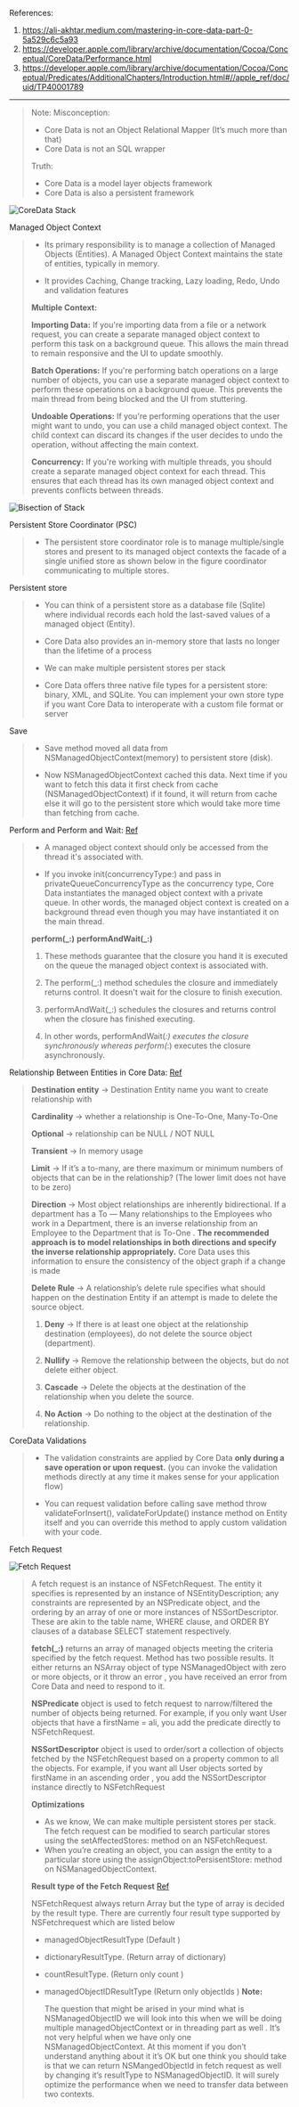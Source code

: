 References:

1. https://ali-akhtar.medium.com/mastering-in-core-data-part-0-5a529c6c5a93
2. https://developer.apple.com/library/archive/documentation/Cocoa/Conceptual/CoreData/Performance.html
3. https://developer.apple.com/library/archive/documentation/Cocoa/Conceptual/Predicates/AdditionalChapters/Introduction.html#//apple_ref/doc/uid/TP40001789

---
> Note:
> Misconception:
> 
> - Core Data is not an Object Relational Mapper (It’s much more than that)
> - Core Data is not an SQL wrapper
> 
> Truth:
> 
> - Core Data is a model layer objects framework
> - Core Data is also a persistent framework

![CoreData Stack](https://docs-assets.developer.apple.com/published/8fc7c1ecbc/35317515-fd0c-418f-862d-d81efd29ed29.png)

Managed Object Context

>  - Its primary responsibility is to manage a collection of Managed Objects (Entities). A Managed Object Context maintains the state of entities, typically in memory.
> 
>  - It provides Caching, Change tracking, Lazy loading, Redo, Undo and validation features
>
> **Multiple Context:**
>
> **Importing Data:** If you're importing data from a file or a network request, you can create a separate managed object context to perform this task on a background queue. This allows the main thread to remain responsive and the UI to update smoothly.
> 
> **Batch Operations:** If you're performing batch operations on a large number of objects, you can use a separate managed object context to perform these operations on a background queue. This prevents the main thread from being blocked and the UI from stuttering.
> 
> **Undoable Operations:** If you're performing operations that the user might want to undo, you can use a child managed object context. The child context can discard its changes if the user decides to undo the operation, without affecting the main context.
> 
> **Concurrency:** If you're working with multiple threads, you should create a separate managed object context for each thread. This ensures that each thread has its own managed object context and prevents conflicts between threads.

![Bisection of Stack](https://miro.medium.com/v2/resize:fit:640/format:webp/1*Ufa0bJXh2a6CfBZk-AeBCQ.png)

Persistent Store Coordinator (PSC)

> - The persistent store coordinator role is to manage multiple/single stores and present to its managed object contexts the facade of a single unified store as shown below in the figure coordinator communicating to multiple stores.

Persistent store

> - You can think of a persistent store as a database file (Sqlite) where individual records each hold the last-saved values of a managed object (Entity).
>
> - Core Data also provides an in-memory store that lasts no longer than the lifetime of a process
>
> - We can make multiple persistent stores per stack
>
> - Core Data offers three native file types for a persistent store: binary, XML, and SQLite. You can implement your own store type if you want Core Data to interoperate with a custom file format or server

Save

> - Save method moved all data from NSManagedObjectContext(memory) to persistent store (disk).
> 
> - Now NSManagedObjectContext cached this data. Next time if you want to fetch this data it first check from cache (NSManagedObjectContext) if it found, it will return from cache else it will go to the persistent store which would take more time than fetching from cache.

Perform and Perform and Wait:  [Ref](https://cocoacasts.com/more-core-data-and-concurrency)

> - A managed object context should only be accessed from the thread it's associated with.
> 
> - If you invoke init(concurrencyType:) and pass in privateQueueConcurrencyType as the concurrency type, Core Data instantiates the managed object context with a private queue. In other words, the managed object context is created on a background thread even though you may have instantiated it on the main thread.
> 
> **perform(_:)**
> **performAndWait(_:)**
> 
> 1. These methods guarantee that the closure you hand it is executed on the queue the managed object context is associated with.
>
> 2. The perform(_:) method schedules the closure and immediately returns control. It doesn't wait for the closure to finish execution.
>
> 3. performAndWait(_:) schedules the closures and returns control when the closure has finished executing.
>
> 4. In other words, performAndWait(_:) executes the closure synchronously whereas perform(_:) executes the closure asynchronously.

Relationship Between Entities in Core Data:  [Ref](https://ali-akhtar.medium.com/mastering-in-coredata-part-5-relationship-between-entities-in-core-data-b8fea1b50efb)

> **Destination entity** → Destination Entity name you want to create relationship with
>
> **Cardinality** → whether a relationship is One-To-One, Many-To-One
> 
> **Optional** → relationship can be NULL / NOT NULL
> 
> **Transient** → In memory usage
> 
> **Limit** → If it’s a to-many, are there maximum or minimum numbers of objects that can be in the relationship? (The lower limit does not have to be zero)
> 
> **Direction** → Most object relationships are inherently bidirectional. If a department has a To — Many relationships to the Employees who work in a Department, there is an inverse relationship from an Employee to the Department that is To-One . **The recommended approach is to model relationships in both directions and specify the inverse relationship appropriately.** Core Data uses this information to ensure the consistency of the object graph if a change is made
> 
> **Delete Rule** → A relationship’s delete rule specifies what should happen on the destination Entity if an attempt is made to delete the source object.
> 1. **Deny** → If there is at least one object at the relationship destination (employees), do not delete the source object (department).
>
> 2. **Nullify** → Remove the relationship between the objects, but do not delete either object.
>
> 3. **Cascade** → Delete the objects at the destination of the relationship when you delete the source.
>
> 4. **No Action** → Do nothing to the object at the destination of the relationship.

CoreData Validations

> - The validation constraints are applied by Core Data **only during a save operation or upon request.** (you can invoke the validation methods directly at any time it makes sense for your application flow)
>
> - You can request validation before calling save method throw validateForInsert(), validateForUpdate() instance method on Entity itself and you can override this method to apply custom validation with your code.
>

Fetch Request

![Fetch Request](https://miro.medium.com/v2/resize:fit:720/format:webp/1*V5MJAfRJtODRyu52-RK-Rg.png)

> A fetch request is an instance of NSFetchRequest. The entity it specifies is represented by an instance of NSEntityDescription; any constraints are represented by an NSPredicate object, and the ordering by an array of one or more instances of NSSortDescriptor. These are akin to the table name, WHERE clause, and ORDER BY clauses of a database SELECT statement respectively.
> 
> **fetch(_:)** returns an array of managed objects meeting the criteria specified by the fetch request. Method has two possible results. It either returns an NSArray object of type NSManagedObject with zero or more objects, or it throw an error , you have received an error from Core Data and need to respond to it.
> 
> **NSPredicate** object is used to fetch request to narrow/filtered the number of objects being returned. For example, if you only want User objects that have a firstName = ali, you add the predicate directly to NSFetchRequest.
>
> **NSSortDescriptor** object is used to order/sort a collection of objects fetched by the NSFetchRequest based on a property common to all the objects. For example, if you want all User objects sorted by firstName in an ascending order , you add the NSSortDescriptor instance directly to NSFetchRequest
>
> **Optimizations**
>  - As we know, We can make multiple persistent stores per stack. The fetch request can be modified to search particular stores using the setAffectedStores: method on an NSFetchRequest.
>  - When you’re creating an object, you can assign the entity to a particular store using the assignObject:toPersisentStore: method on NSManagedObjectContext.
>    
> **Result type of the Fetch Request** [Ref](https://ali-akhtar.medium.com/mastering-in-coredata-part-9-nsfetchrequest-d9ad991355d9)
> 
> NSFetchRequest always return Array but the type of array is decided by the result type. There are currently four result type supported by NSFetchrequest which are listed below
> - managedObjectResultType (Default )
> - dictionaryResultType. (Return array of dictionary)
> - countResultType. (Return only count )
> - managedObjectIDResultType (Return only objectIds )
>   **Note:**
>
>   The question that might be arised in your mind what is NSManagedObjectID we will look into this when we will be doing multiple managedObjectContext or in threading part as well . It’s not very helpful when we have only one NSManagedObjectContext. At this moment if you don’t understand anything about it it’s OK but one think you should take is that we can return NSMangedObjectId in fetch request as well by changing it’s resultType to NSManagedObjectID. It will surely optimize the performance when we need to transfer data between two contexts.

  

